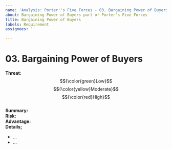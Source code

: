 ```yaml
---
name: 'Analysis: Porter''s Five Forces - 03. Bargaining Power of Buyers'
about: Bargaining Power of Buyers part of Porter's Five Forces
title: Bargaining Power of Buyers
labels: Requirement
assignees: ''

---
```


# 03. Bargaining Power of Buyers

**Threat:**  $${\color{green}Low}$$ $${\color{yellow}Moderate}$$ $${\color{red}High}$$\
**Summary:** \
**Risk:** \
**Advantage:** \
**Details;**

   * ...
   * ...
